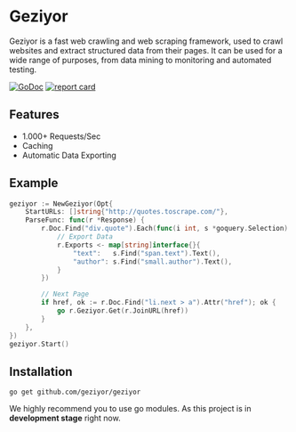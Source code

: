 # Geziyor
Geziyor is a fast web crawling and web scraping framework, used to crawl websites and extract structured data from their pages. It can be used for a wide range of purposes, from data mining to monitoring and automated testing.   

[![GoDoc](https://godoc.org/github.com/geziyor/geziyor?status.svg)](https://godoc.org/github.com/geziyor/geziyor)
[![report card](https://goreportcard.com/badge/github.com/geziyor/geziyor)](http://goreportcard.com/report/geziyor/geziyor)

## Features
- 1.000+ Requests/Sec
- Caching
- Automatic Data Exporting


## Example
```go
geziyor := NewGeziyor(Opt{
    StartURLs: []string{"http://quotes.toscrape.com/"},
    ParseFunc: func(r *Response) {
        r.Doc.Find("div.quote").Each(func(i int, s *goquery.Selection) {
            // Export Data
            r.Exports <- map[string]interface{}{
                "text":   s.Find("span.text").Text(),
                "author": s.Find("small.author").Text(),
            }
        })

        // Next Page
        if href, ok := r.Doc.Find("li.next > a").Attr("href"); ok {
            go r.Geziyor.Get(r.JoinURL(href))
        }
    },
})
geziyor.Start()
```


## Installation

    go get github.com/geziyor/geziyor
    
We highly recommend you to use go modules. As this project is in **development stage** right now.
